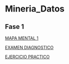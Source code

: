 # Mineria_Datos


## Fase 1

[MAPA MENTAL 1](https://github.com/JoseAguilarSanchez/Mineria_Datos/blob/main/MapaMental_1_1851167.pdf)

[EXAMEN DIAGNOSTICO](https://github.com/JoseAguilarSanchez/Mineria_Datos/blob/main/Ex-Diagnostico_1851167.pdf)

[EJERCICIO PRACTICO](https://github.com/Jose-Manuel-Romero-Banda/Mineria-de-Datos/blob/main/Equipo_1-Ejercicio%20base%20de%20datos.pdf)
